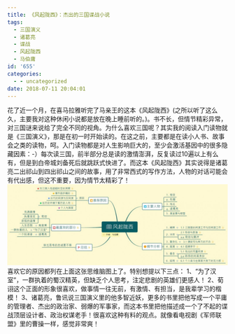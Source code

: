```yaml
---
title: 《风起陇西》：杰出的三国谍战小说
tags:
  - 三国演义
  - 诸葛亮
  - 谍战
  - 风起陇西
  - 马伯庸
id: '655'
categories:
  - - uncategorized
date: 2018-07-11 20:04:01
---
```


花了近一个月，在喜马拉雅听完了马亲王的这本《风起陇西》(之所以听了这么久，主要我对这种休闲小说都是放在晚上睡前听的。)。书不长，但情节精彩异常，对三国谜来说给了完全不同的视角。为什么喜欢三国呢？其实我的阅读入门读物就是《三国演义》，那是在初一时开始读的。在这之前，主要都是在读小人书、故事会之类的读物，呵。入门读物都是对人生影响巨大的，至少会激活基因中的很多隐藏因素：-）每次读三国，前半部分总是读的激情澎湃，反复读过10遍以上有么有，但是到白帝城刘备死后就跳跃式快进了。而这本《风起陇西》其实说得是诸葛亮二出祁山到四出祁山之间的故事，用了非常西式的写作方法，人物的对话可能会有代出感，但这不重要，因为情节太精彩了！ [![](/2018/07/unnamed-file-1-2.jpg)](http://www.taohui.pub/wp-content/uploads/2018/07/unnamed-file-1-2.jpg) 喜欢它的原因都列在上面这张思维脑图上了。特别想提以下三点： 1、“为了汉室”，一群执着的蜀汉精英，但缺乏个人思考，注定悲剧的英雄们更感人！ 2、荀诩这个正面的形象很喜欢，做事情一往无前，有激情、有担当，是我辈学习的楷模！ 3、诸葛亮，鲁讯说三国演义里的他多智近妖，更多的书里把他写成一个平庸的管理者、杰出的政治家、弱爆的军事家，而这本书里把他描述成一个了不起的谍战顶层设计者、政治权谋老手！很喜欢这种有料的观点。就像看电视剧《军师联盟》里的曹操一样，感觉非常爽！